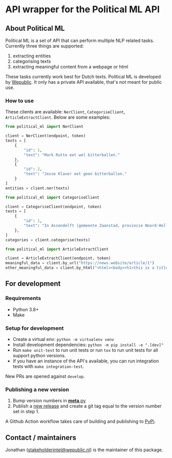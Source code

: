 # API wrapper for the Political ML API

## About Political ML

Political ML is a set of API that can perform multiple NLP related tasks. Currently three things are supported:
1. extracting entities
2. categorising texts
3. extracting meaningful content from a webpage or html

These tasks currently work best for Dutch texts. Political ML is developed by [Wepublic](https://wepublic.nl). It only has a private API available, that's not meant for public use.

### How to use

These clients are available: `NerClient`, `CategoriseClient`, `ArticleExtractClient`. Below are some examples:

```python
from political_ml import NerClient

client = NerClient(endpoint, token)
texts = [
    {
        "id": 1,
        "text": "Mark Rutte eet wel bitterballen."
    },
    {
        "id": 2,
        "text": "Jesse Klaver eet geen bitterballen."
    }
]
entities = client.ner(texts)

```

```python
from political_ml import CategoriseClient

client = CategoriseClient(endpoint, token)
texts = [
    {
        "id": 1,
        "text": "In Assendelft (gemeente Zaanstad, provincie Noord-Holland) is bij legkippen op een kleinschalige houderij vogelgriep (H5) vastgesteld. Het gaat waarschijnlijk om een hoogpathogene variant van de vogelgriep. Om verspreiding van het virus te voorkomen worden de circa 140 legkippen en 50 loopeenden van de besmette locatie geruimd. De ruiming wordt uitgevoerd door de Nederlandse Voedsel- en Warenautoriteit (NVWA)."
    },
]
categories = client.categorise(texts)
```

```python
from political_ml import ArticleExtractClient

client = ArticleExtractClient(endpoint, token)
meaningful_data = client.by_url("https://news.website/article/1")
other_meaningful_data = client.by_html("<html><body><h1>this is a title</h1><p>this is body text</p></body></html>")
```


## For development

### Requirements

- Python 3.8+
- Make

### Setup for development

- Create a virtual env: `python -m virtualenv venv`
- Install development dependencies: `python -m pip install -e ".[dev]"`
- Run `make unit-test` to run unit tests or run `tox` to run unit tests for all support python versions.
- If you have an instance of the API's available, you can run integration tests with `make integration-test`.

New PRs are opened against `develop`.

### Publishing a new version

1. Bump version numbers in [__meta__.py](/src/source_aggregation/__meta__.py)
2. Publish a [new release](https://github.com/wepublic-nl/sas-package/releases/new) and create a git tag equal to the version number set in step 1.

A Github Action workflow takes care of building and publishing to [PyPi](https://pypi.org/project/source-aggregation/#description).

## Contact / maintainers

Jonathan (stakeholderintel@wepublic.nl) is the maintainer of this package.
